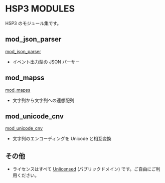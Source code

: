 # HSP3 MODULES

HSP3 のモジュール集です。

## mod_json_parser

[mod_json_parser](./mod_json_parser)

- イベント出力型の JSON パーサー

## mod_mapss

[mod_mapss](./mod_mapss)

- 文字列から文字列への連想配列

## mod_unicode_cnv

[mod_unicode_cnv](./mod_unicode_cnv)

- 文字列のエンコーディングを Unicode と相互変換

## その他

- ライセンスはすべて [Unlicensed](http://unlicense.org) (パブリックドメイン) です。ご自由にご利用ください。
